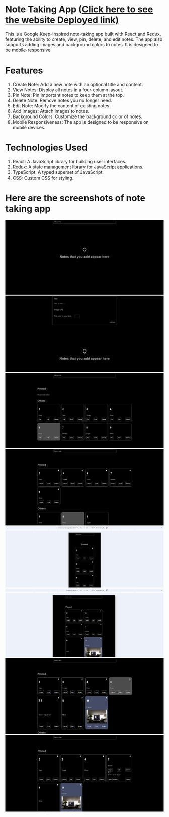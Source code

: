 # Note Taking App ([Click here to see the website Deployed link)](https://note-taking-app-e1356c.netlify.app/)

This is a Google Keep-inspired note-taking app built with React and Redux, featuring the ability to create, view, pin, delete, and edit notes. The app also supports adding images and background colors to notes. It is designed to be mobile-responsive.

# Features

1) Create Note: Add a new note with an optional title and content.
2) View Notes: Display all notes in a four-column layout.
3) Pin Note: Pin important notes to keep them at the top.
4) Delete Note: Remove notes you no longer need.
5) Edit Note: Modify the content of existing notes.
6) Add Images: Attach images to notes.
7) Background Colors: Customize the background color of notes.
8) Mobile Responsiveness: The app is designed to be responsive on mobile devices.

# Technologies Used

1) React: A JavaScript library for building user interfaces.
2) Redux: A state management library for JavaScript applications.
3) TypeScript: A typed superset of JavaScript.
4) CSS: Custom CSS for styling.

# Here are the screenshots of note taking app
![](https://github.com/tarun10001/note-app-ReactJs/blob/main/screen/Screenshot%20(40).png?raw=true)
![](https://github.com/tarun10001/note-app-ReactJs/blob/main/screen/Screenshot%20(41).png?raw=true)
![](https://github.com/tarun10001/note-app-ReactJs/blob/main/screen/Screenshot%20(49).png?raw=true)
![](https://github.com/tarun10001/note-app-ReactJs/blob/main/screen/Screenshot%20(50).png?raw=true)
![](https://github.com/tarun10001/note-app-ReactJs/blob/main/screen/Screenshot%20(52).png?raw=true)
![](https://github.com/tarun10001/note-app-ReactJs/blob/main/screen/Screenshot%20(53).png?raw=true)
![](https://github.com/tarun10001/note-app-ReactJs/blob/main/screen/Screenshot%20(56).png?raw=true)
![](https://github.com/tarun10001/note-app-ReactJs/blob/main/screen/Screenshot%20(54).png?raw=true)
